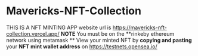# Mavericks-NFT-Collection
THIS IS A NFT MINTING APP
website url is https://mavericks-nft-collection.vercel.app/
**NOTE**
You must be on the **rinkeby ethereum network using metamask **
View your minted NFT by **copying and pasting** your **NFT mint wallet address** on https://testnets.opensea.io/  
